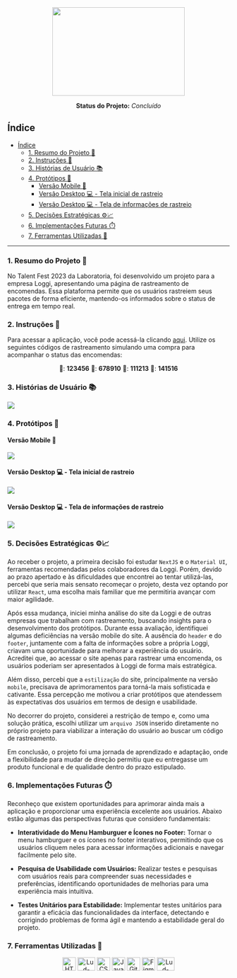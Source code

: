 <div align="center">
<img src="/src/Imagens/loggi.png" width="300px" height="200px">
</div>

<div align="center">

 **Status do Projeto:** _Concluído_ 
 
 </div>

 ## Índice

- [Índice](#índice)
  - [1. Resumo do Projeto 🎯](#1-resumo-do-projeto-)
  - [2. Instruções 📖](#2-instruções-)
  - [3. Histórias de Usuário 📚](#3-histórias-de-usuário-)
  - [4. Protótipos 🎨](#4-protótipos-)
    - [Versão Mobile 📱](#versão-mobile-)
    - [Versão Desktop 💻 - Tela inicial de rastreio](#versão-desktop----tela-inicial-de-rastreio)
    - [Versão Desktop 💻 - Tela de informações de rastreio](#versão-desktop----tela-de-informações-de-rastreio)
  - [5. Decisões Estratégicas ⚙️📈](#5-decisões-estratégicas-️)
  - [6. Implementações Futuras ⏱️](#6-implementações-futuras-️)
  - [7. Ferramentas Utilizadas 🔧](#7-ferramentas-utilizadas-)
 
  
***

 ### 1. Resumo do Projeto 🎯
No Talent Fest 2023 da Laboratoria, foi desenvolvido um projeto para a empresa Loggi, apresentando uma página de rastreamento de encomendas. Essa plataforma permite que os usuários rastreiem seus pacotes de forma eficiente, mantendo-os informados sobre o status de entrega em tempo real.

 ### 2. Instruções 📖

 Para acessar a aplicação, você pode acessá-la clicando [aqui](https://desafio-frontend-xi.vercel.app/). Utilize os seguintes códigos de rastreamento simulando uma compra para acompanhar o status das encomendas:

 <div align="center">

 🔑: **123456**
 🔑: **678910**
 🔑: **111213**
 🔑: **141516**

 </div> 

 ### 3. Histórias de Usuário 📚
 
<img  src="./src/Imagens/hu.png">
 
 ### 4. Protótipos 🎨

 #### Versão Mobile 📱
 <img src="./src/Imagens/mobile.png">

  #### Versão Desktop 💻 - Tela inicial de rastreio
 <img src="./src/Imagens/desktop2.png">

   #### Versão Desktop 💻 - Tela de informações de rastreio
 <img src="./src/Imagens/desktop1.png">

 ### 5. Decisões Estratégicas ⚙️📈
 Ao receber o projeto, a primeira decisão foi estudar `NextJS` e o `Material UI`, ferramentas recomendadas pelos colaboradores da Loggi. Porém, devido ao prazo apertado e às dificuldades que encontrei ao tentar utilizá-las, percebi que seria mais sensato recomeçar o projeto, desta vez optando por utilizar `React`, uma escolha mais familiar que me permitiria avançar com maior agilidade.

 Após essa mudança, iniciei minha análise do site da Loggi e de outras empresas que trabalham com rastreamento, buscando insights para o desenvolvimento dos protótipos. Durante essa avaliação, identifiquei algumas deficiências na versão mobile do site. A ausência do `header` e do `footer`, juntamente com a falta de informações sobre a própria Loggi, criavam uma oportunidade para melhorar a experiência do usuário. Acreditei que, ao acessar o site apenas para rastrear uma encomenda, os usuários poderiam ser apresentados à Loggi de forma mais estratégica.

 Além disso, percebi que a `estilização` do site, principalmente na versão `mobile`, precisava de aprimoramentos para torná-la mais sofisticada e cativante. Essa percepção me motivou a criar protótipos que atendessem às expectativas dos usuários em termos de design e usabilidade.

 No decorrer do projeto, considerei a restrição de tempo e, como uma solução prática, escolhi utilizar um `arquivo JSON` inserido diretamente no próprio projeto para viabilizar a interação do usuário ao buscar um código de rastreamento.

 Em conclusão, o projeto foi uma jornada de aprendizado e adaptação, onde a flexibilidade para mudar de direção permitiu que eu entregasse um produto funcional e de qualidade dentro do prazo estipulado.

 ### 6. Implementações Futuras ⏱️
Reconheço que existem oportunidades para aprimorar ainda mais a aplicação e proporcionar uma experiência excelente aos usuários. Abaixo estão algumas das perspectivas futuras que considero fundamentais:

- **Interatividade do Menu Hamburguer e Ícones no Footer:** Tornar o menu hamburguer e os ícones no footer interativos, permitindo que os usuários cliquem neles para acessar informações adicionais e navegar facilmente pelo site.

- **Pesquisa de Usabilidade com Usuários:** Realizar testes e pesquisas com usuários reais para compreender suas necessidades e preferências, identificando oportunidades de melhorias para uma experiência mais intuitiva.

- **Testes Unitários para Estabilidade:** Implementar testes unitários para garantir a eficácia das funcionalidades da interface, detectando e corrigindo problemas de forma ágil e mantendo a estabilidade geral do projeto.

 ### 7. Ferramentas Utilizadas 🔧

 <div align="center">
  <img src="https://cdn.jsdelivr.net/gh/devicons/devicon/icons/html5/html5-original.svg" alt="HTML5" style="height: 30px;"/>
  <img alt="Lud-React" height="30" width="40" src="https://raw.githubusercontent.com/devicons/devicon/master/icons/react/react-original.svg">
  <img src="https://cdn.jsdelivr.net/gh/devicons/devicon/icons/css3/css3-original.svg" alt="CSS3" style="height: 30px;"/>
  <img src="https://cdn.jsdelivr.net/gh/devicons/devicon/icons/javascript/javascript-original.svg" alt="JavaScript" style="height: 30px;"/>
  <img src="https://cdn.jsdelivr.net/gh/devicons/devicon/icons/github/github-original.svg" alt="GitHub" style="height: 30px;"/> 
  <img src="https://cdn.jsdelivr.net/gh/devicons/devicon/icons/figma/figma-original.svg" alt="Figma" style="height: 30px;"/>
  <img  alt="Lud-Canva" height="30" width="40" src="https://cdn.jsdelivr.net/gh/devicons/devicon/icons/canva/canva-original.svg" />

  </div>

